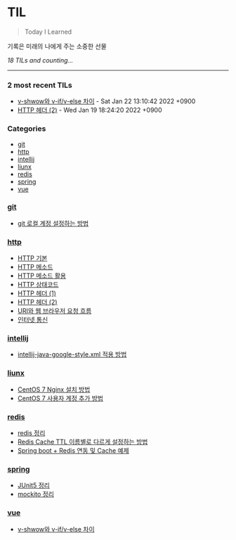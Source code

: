 # TIL
> Today I Learned

기록은 미래의 나에게 주는 소중한 선물


_18 TILs and counting..._

---

### 2 most recent TILs

- [v-shwow와 v-if/v-else 차이](vue/v-show_v-if_차이.md) - Sat Jan 22 13:10:42 2022 +0900
- [HTTP 헤더 (2)](http/http_헤더2.md) - Wed Jan 19 18:24:20 2022 +0900

### Categories

- [git](#git)
- [http](#http)
- [intellij](#intellij)
- [liunx](#liunx)
- [redis](#redis)
- [spring](#spring)
- [vue](#vue)

### [git](#git)
- [git 로컬 계정 설정하는 방법](git/로컬_계정_설정.md)

### [http](#http)
- [HTTP 기본](http/http_기본.md)
- [HTTP 메소드](http/http_메소드.md)
- [HTTP 메소드 활용](http/http_메소드_활용.md)
- [HTTP 상태코드](http/http_상태코드.md)
- [HTTP 헤더 (1)](http/http_헤더1.md)
- [HTTP 헤더 (2)](http/http_헤더2.md)
- [URI와 웹 브라우저 요청 흐름](http/uri와_웹_브라우저_요청_흐름.md)
- [인터넷 통신](http/인터넷_네트워크.md)

### [intellij](#intellij)
- [intellij-java-google-style.xml 적용 방법](intellij/intellij-java-google-style.xml_적용_방법.md)

### [liunx](#liunx)
- [CentOS 7 Nginx 설치 방법](liunx/centos7_nginx_설치_방법.md)
- [CentOS 7 사용자 계정 추가 방법](liunx/centos7_사용자_계정_추가_방법.md)

### [redis](#redis)
- [redis 정리](redis/redis_정리.md)
- [Redis Cache TTL 이름별로 다르게 설정하는 방법](redis/spring_boot_redis_cache_TTL_이름별로_다르게_설정하는_방법.md)
- [Spring boot + Redis 연동 및 Cache 예제](redis/spring_boot_redis_연동_및_cache_예제.md)

### [spring](#spring)
- [JUnit5 정리](spring/junit5정리.md)
- [mockito 정리](spring/mockito정리.md)

### [vue](#vue)
- [v-shwow와 v-if/v-else 차이](vue/v-show_v-if_차이.md)

[1]: https://simonwillison.net/2020/Apr/20/self-rewriting-readme/
[2]: https://github.com/jbranchaud/til

